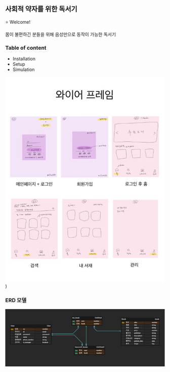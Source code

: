 ## 사회적 약자를 위한 독서기

:star: Welcome!

몸이 불편하긴 분들을 위해 음성만으로 동작이 가능한 독서기



### Table of content

- Installation
- Setup
- Simulation

![wireframe](./image/wireframe.jpg))

### ERD 모델

![erd](./image/ERD..jpg)

